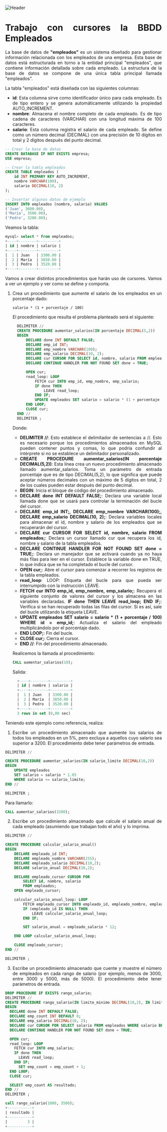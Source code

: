 <div align="justify">


![Header](https://hoplasoftware.com/wp-content/uploads/2021/07/1024px-MySQL.ff87215b43fd7292af172e2a5d9b844217262571.png)





# Trabajo con cursores la BBDD Empleados

La base de datos de __"empleados"__ es un sistema diseñado para gestionar información relacionada con los empleados de una empresa. Esta base de datos está estructurada en torno a la entidad principal "empleados", que contiene información detallada sobre cada empleado. La estructura de la base de datos se compone de una única tabla principal llamada "empleados".

La tabla "empleados" está diseñada con las siguientes columnas:

- __id__: Esta columna sirve como identificador único para cada empleado. Es de tipo entero y se genera automáticamente utilizando la propiedad AUTO_INCREMENT.
- __nombre__: Almacena el nombre completo de cada empleado. Es de tipo cadena de caracteres (VARCHAR) con una longitud máxima de 100 caracteres.
- __salario__: Esta columna registra el salario de cada empleado. Se define como un número decimal (DECIMAL) con una precisión de 10 dígitos en total y 2 dígitos después del punto decimal.

```sql
-- Crear la base de datos
CREATE DATABASE IF NOT EXISTS empresa;
USE empresa;

-- Crear la tabla empleados
CREATE TABLE empleados (
    id INT PRIMARY KEY AUTO_INCREMENT,
    nombre VARCHAR(100),
    salario DECIMAL(10, 2)
);

-- Insertar algunos datos de ejemplo
INSERT INTO empleados (nombre, salario) VALUES
('Juan', 3000.00),
('María', 3500.00),
('Pedro', 3200.00);
```

Veamos la tabla:

```sql
mysql> select * from empleados;
+----+--------+---------+
| id | nombre | salario |
+----+--------+---------+
|  1 | Juan   | 3300.00 |
|  2 | María  | 3850.00 |
|  3 | Pedro  | 3520.00 |
+----+--------+---------+
```


Vamos a crear distintos procedimientos que harán uso de cursores. Vamos a ver un ejemplo y ver como se define y comporta.

  1. Crea un procedimiento que aumente el salario de los empleados en un porcentaje dado:
  
      ```code
      salario * (1 + porcentaje / 100) 
      ```

      El procedimiento que resulta el problema planteado será el siguiente:

      ```sql
        DELIMITER //
        CREATE PROCEDURE aumentar_salarios(IN porcentaje DECIMAL(5,2))
        BEGIN
            DECLARE done INT DEFAULT FALSE;
            DECLARE emp_id INT;
            DECLARE emp_nombre VARCHAR(100);
            DECLARE emp_salario DECIMAL(10, 2);
            DECLARE cur CURSOR FOR SELECT id, nombre, salario FROM empleados;
            DECLARE CONTINUE HANDLER FOR NOT FOUND SET done = TRUE;

            OPEN cur;
            read_loop: LOOP
                FETCH cur INTO emp_id, emp_nombre, emp_salario;
                IF done THEN
                    LEAVE read_loop;
                END IF;
                UPDATE empleados SET salario = salario * (1 + porcentaje / 100) WHERE id = emp_id;
            END LOOP;
            CLOSE cur;
        END //
        DELIMITER ;
      ```

      Donde:

     - __DELIMITER //__: Esto establece el delimitador de sentencias a //. Esto es necesario porque los procedimientos almacenados en MySQL pueden contener puntos y comas, lo que podría confundir al intérprete si no se establece un delimitador personalizado.
     - __CREATE PROCEDURE aumentar_salarios(IN porcentaje DECIMAL(5,2))__: Esta línea crea un nuevo procedimiento almacenado llamado aumentar_salarios. Toma un parámetro de entrada porcentaje que es de tipo DECIMAL(5,2), lo que significa que puede aceptar números decimales con un máximo de 5 dígitos en total, 2 de los cuales pueden estar después del punto decimal.
     - __BEGIN__: Inicia el bloque de código del procedimiento almacenado.
     - __DECLARE done INT DEFAULT FALSE;__: Declara una variable local llamada done que se usará para controlar la terminación del bucle del cursor.
     - __DECLARE emp_id INT;, DECLARE emp_nombre VARCHAR(100);, DECLARE emp_salario DECIMAL(10, 2);__: Declara variables locales para almacenar el id, nombre y salario de los empleados que se recuperarán del cursor.
     - __DECLARE cur CURSOR FOR SELECT id, nombre, salario FROM empleados;__: Declara un cursor llamado cur que recupera los id, nombre y salario de la tabla empleados.
     - __DECLARE CONTINUE HANDLER FOR NOT FOUND SET done = TRUE;__: Declara un manejador que se activará cuando ya no haya más filas para leer en el cursor. Establece la variable done en TRUE, lo que indica que se ha completado el bucle del cursor.
     - __OPEN cur;__: Abre el cursor para comenzar a recorrer los registros de la tabla empleados.
     - __read_loop__: LOOP: Etiqueta del bucle para que pueda ser interrumpido con la instrucción LEAVE.
     - __FETCH cur INTO emp_id, emp_nombre, emp_salario;__: Recupera el siguiente conjunto de valores del cursor y los almacena en las variables declaradas.
     __IF done THEN LEAVE read_loop; END IF;__: Verifica si se han recuperado todas las filas del cursor. Si es así, sale del bucle utilizando la etiqueta LEAVE.
     - __UPDATE empleados SET salario = salario * (1 + porcentaje / 100) WHERE id = emp_id;__: Actualiza el salario del empleado multiplicándolo por el porcentaje dado.
     - __END LOOP;__: Fin del bucle.
     - __CLOSE cur;__: Cierra el cursor.
     - __END //__: Fin del procedimiento almacenado.

      Realicemos la llamada al procedimiento:

        ```sql
        CALL aumentar_salarios(10);
        ```

      Salida:

        ```sql
          +----+--------+---------+
          | id | nombre | salario |
          +----+--------+---------+
          |  1 | Juan   | 3300.00 |
          |  2 | María  | 3850.00 |
          |  3 | Pedro  | 3520.00 |
          +----+--------+---------+
          3 rows in set (0,00 sec)
        ```

Teniendo este ejemplo como referencia, realiza:

1. Escribe un procedimiento almacenado que aumente los salarios de todos los empleados en un 5%, pero excluya a aquellos cuyo salario sea superior a 3200. El procedimiento debe tener parámetros de entrada.
```sql
DELIMITER //

CREATE PROCEDURE aumentar_salarios(IN salario_limite DECIMAL(10,2))
BEGIN
    UPDATE empleados
    SET salario = salario * 1.05
    WHERE salario <= salario_limite;
END //

DELIMITER ;


```
Para llamarlo:

```sql
CALL aumentar_salarios(3200);
```

2. Escribe un procedimiento almacenado que calcule el salario anual de cada empleado (asumiendo que trabajan todo el año) y lo imprima.
```sql
DELIMITER //

CREATE PROCEDURE calcular_salario_anual()
BEGIN
    DECLARE empleado_id INT;
    DECLARE empleado_nombre VARCHAR(255);
    DECLARE empleado_salario DECIMAL(10,2);
    DECLARE salario_anual DECIMAL(10,2);

    DECLARE empleado_cursor CURSOR FOR
        SELECT id, nombre, salario
        FROM empleados;
    OPEN empleado_cursor;

    calcular_salario_anual_loop: LOOP
        FETCH empleado_cursor INTO empleado_id, empleado_nombre, empleado_salario;
        IF (empleado_id IS NULL) THEN
            LEAVE calcular_salario_anual_loop;
        END IF;

        SET salario_anual = empleado_salario * 12;

    END LOOP calcular_salario_anual_loop;

    CLOSE empleado_cursor;
END //

DELIMITER ;
```

3. Escribe un procedimiento almacenado que cuente y muestre el número de empleados en cada rango de salario (por ejemplo, menos de 3000, entre 3000 y 5000, más de 5000). El procedimiento debe tener parámetros de entrada.



```sql
DROP PROCEDURE IF EXISTS rango_salario;
DELIMITER //
CREATE PROCEDURE rango_salario(IN limite_minimo DECIMAL(10,2), IN limite_maximo DECIMAL(10,2))
BEGIN
  DECLARE done INT DEFAULT FALSE;
  DECLARE emp_count INT DEFAULT 0;
  DECLARE emp_salario DECIMAL(10, 2);
  DECLARE cur CURSOR FOR SELECT salario FROM empleados WHERE salario BETWEEN limite_minimo AND limite_maximo;
  DECLARE CONTINUE HANDLER FOR NOT FOUND SET done = TRUE;

  OPEN cur;
  read_loop: LOOP
    FETCH cur INTO emp_salario;
    IF done THEN
      LEAVE read_loop;
    END IF;
      SET emp_count = emp_count + 1;    
  END LOOP;
  CLOSE cur;

  SELECT emp_count AS resultado;
END //
DELIMITER ;
```


```sql
call rango_salario(1000, 3500);
+-----------+
| resultado |
+-----------+
|         3 |
+-----------+
```

</div>
